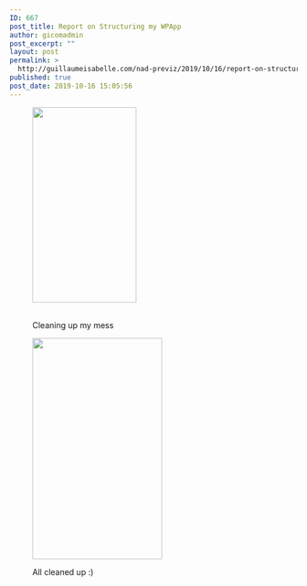 ```yaml
---
ID: 667
post_title: Report on Structuring my WPApp
author: gicomadmin
post_excerpt: ""
layout: post
permalink: >
  http://guillaumeisabelle.com/nad-previz/2019/10/16/report-on-structuring-my-wpapp/
published: true
post_date: 2019-10-16 15:05:56
---
```

<!-- wp:image {"id":668,"width":182,"height":342} --><figure class="wp-block-image is-resized">

<img src="http://guillaumeisabelle.com/nad-previz/wp-content/uploads/sites/19/2019/10/image-36.png" alt="" class="wp-image-668" width="182" height="342" /><figcaption>  
Cleaning up my mess</figcaption></figure> <!-- /wp:image -->

<!-- wp:image {"id":669,"width":227,"height":387} --><figure class="wp-block-image is-resized">

<img src="http://guillaumeisabelle.com/nad-previz/wp-content/uploads/sites/19/2019/10/image-37.png" alt="" class="wp-image-669" width="227" height="387" /><figcaption>All cleaned up :)</figcaption></figure> <!-- /wp:image -->